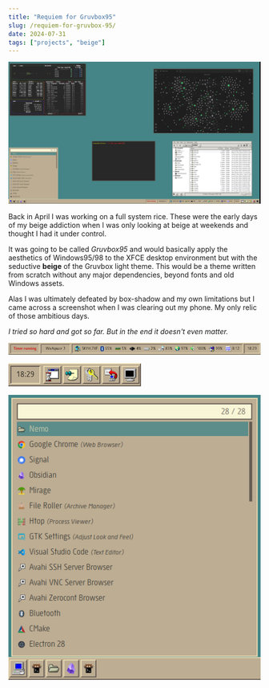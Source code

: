 ```yaml
---
title: "Requiem for Gruvbox95"
slug: /requiem-for-gruvbox-95/
date: 2024-07-31
tags: ["projects", "beige"]
---
```


![Gruvbox95 screenshot](./img/gruvbox95.png)

Back in April I was working on a full system rice. These were the early days of
my beige addiction when I was only looking at beige at weekends and thought I
had it under control.

It was going to be called _Gruvbox95_ and would basically apply the aesthetics
of Windows95/98 to the XFCE desktop environment but with the seductive **beige**
of the Gruvbox light theme. This would be a theme written from scratch without
any major dependencies, beyond fonts and old Windows assets.

Alas I was ultimately defeated by box-shadow and my own limitations but I came
across a screenshot when I was clearing out my phone. My only relic of those
ambitious days.

_I tried so hard and got so far. But in the end it doesn't even matter._

![Gruvbox95 detail: menubar](./img/toolbar-one.png)

![Gruvbox95 detail: menubar](./img/toolbar-three.png)

![Gruvbox95 detail: menubar](./img/file-launcher.png)
